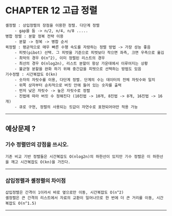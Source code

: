 # CHAPTER 12 고급 정렬
    셸정렬 : 상입정렬의 장점을 이용한 정렬. 다단계 정렬
        - gap을 둠 -> n/2, n/4, n/8 .....
    병합 정렬 : 분할 정복 전략 이용
        - 분할 -> 정복 -> 병합 순서
    퀵정렬 : 평균적으로 매우 빠른 수행 속도를 자랑하는 정렬 방법 -> 가장 성능 좋음
        - 피벗(pibot) 선택. 그 피벗을 기준으로 피벗보다 작으면 좌측, 크면 우측으로 옮김
        - 최악의 경우 O(n^2), 이미 정렬된 리스트의 경우
        - 최선의 경우 O(nlog2n), 리스트 분할이 항상 가운데에서 이루어지는 상황
        - 불균형 분할을 완화 하기 위해 중간값을 피벗으로 선택하는 방법도 있음
    기수정렬 : 시간복잡도 O(kn)
        - 숫자의 자릿수를 이용, 다단계 정렬. 단계의 수는 데이터의 전체 자릿수와 일치
        - 위쪽 상자부터 순차적으로 버킷 안에 들어 있는 숫자를 출력
        - 먼저 낮은 자릿수 -> 높은 자릿수로 정렬
        - 진법에 따라 버킷 수 정해진다 (10진법 -> 10개, 8진법 -> 8개, 16진법 -> 16개)
        - 큐로 구현, 정렬의 사용되는 킷값이 자연수로 표현되어야만 적용 가능
----------------------------------------------------------------------------------------------------
## 예상문제 ?

### 기수 정렬만의 강점을 쓰시오.
    기존 비교 기반 정렬들은 시간복잡도 O(nlog2n)의 하한선이 있지만 기수 정렬은 이 하한선을 깨고 시간복잡도 O(kn)을 가진다.
----------------------------------------------------------------------------------------------------
### 삽입정렬과 셸정렬의 차이점
    삽입정렬은 간격이 1이라서 바로 옆으로만 이동, 시간복잡도 O(n^2)
    셸정렬은 큰 간격의 리스트에서 자료의 교환이 일어나므로 한 번에 더 큰 거리를 이동, 시간복잡도 O(n^1.5)
----------------------------------------------------------------------------------------------------
### 